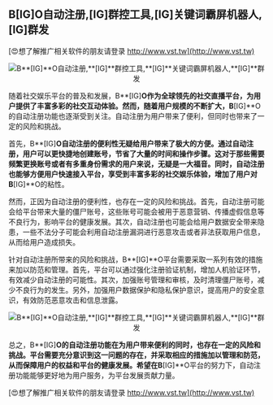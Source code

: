 ## **B**[IG]**O自动注册,**[IG]**群控工具,**[IG]**关键词霸屏机器人,**[IG]**群发**

[😍想了解推广相关软件的朋友请登录 http://www.vst.tw](http://www.vst.tw)

 <center><img src="https://vst.tw/MP4/tuiguang/png/5.png" alt="B**[IG]**O自动注册,**[IG]**群控工具,**[IG]**关键词霸屏机器人,**[IG]**群发"></center>

随着社交娱乐平台的普及和发展，B**[IG]**O作为全球领先的社交直播平台，为用户提供了丰富多彩的社交互动体验。然而，随着用户规模的不断扩大，B**[IG]**O的自动注册功能也逐渐受到关注。自动注册为用户带来了便利，但同时也带来了一定的风险和挑战。

首先，B**[IG]**O自动注册的便利性无疑给用户带来了极大的方便。通过自动注册，用户可以更快捷地创建账号，节省了大量的时间和操作步骤。这对于那些需要频繁更换账号或者有多重身份需求的用户来说，无疑是一大福音。同时，自动注册也能够方便用户快速接入平台，享受到丰富多彩的社交娱乐体验，增加了用户对B**[IG]**O的粘性。

然而，正因为自动注册的便利性，也存在一定的风险和挑战。首先，自动注册可能会给平台带来大量的僵尸账号，这些账号可能会被用于恶意营销、传播虚假信息等不良行为，影响平台的健康发展。其次，自动注册也可能会给用户数据安全带来隐患，一些不法分子可能会利用自动注册漏洞进行恶意攻击或者非法获取用户信息，从而给用户造成损失。

针对自动注册所带来的风险和挑战，B**[IG]**O平台需要采取一系列有效的措施来加以防范和管理。首先，平台可以通过强化注册验证机制，增加人机验证环节，有效减少自动注册的可能性。其次，加强账号管理和审核，及时清理僵尸账号，减少不良行为的发生。另外，加强用户数据保护和隐私保护意识，提高用户的安全意识，有效防范恶意攻击和信息泄露。

 <center><img src="https://vst.tw/MP4/tuiguang/png/0.png" alt="B**[IG]**O自动注册,**[IG]**群控工具,**[IG]**关键词霸屏机器人,**[IG]**群发"></center>

总之，B**[IG]**O的自动注册功能在为用户带来便利的同时，也存在一定的风险和挑战。平台需要充分意识到这一问题的存在，并采取相应的措施加以管理和防范，从而保障用户的权益和平台的健康发展。希望在B**[IG]**O平台的努力下，自动注册功能能够更好地为用户服务，为平台发展贡献力量。

[😍想了解推广相关软件的朋友请登录 http://www.vst.tw](http://www.vst.tw)



